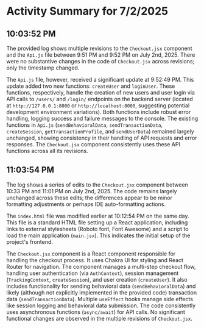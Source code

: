 # Activity Summary for 7/2/2025

## 10:03:52 PM
The provided log shows multiple revisions to the `Checkout.jsx` component and the `Api.js` file between 9:51 PM and 9:52 PM on July 2nd, 2025.  There were no substantive changes in the code of `Checkout.jsx` across revisions; only the timestamp changed.

The `Api.js` file, however, received a significant update at 9:52:49 PM.  This update added two new functions: `createUser` and `loginUser`. These functions, respectively, handle the creation of new users and user login via API calls to `/users/` and `/login/` endpoints on the backend server (located at `http://127.0.0.1:8000` or `http://localhost:8000`, suggesting potential development environment variations).  Both functions include robust error handling, logging success and failure messages to the console.  The existing functions in `Api.js` (`sendBehavioralData`, `sendTransactionData`, `createSession`, `getTransactionProfile`, and `sendUserData`) remained largely unchanged, showing consistency in their handling of API requests and error responses.  The `Checkout.jsx` component consistently uses these API functions across all its revisions.


## 11:03:54 PM
The log shows a series of edits to the `Checkout.jsx` component between 10:33 PM and 11:01 PM on July 2nd, 2025.  The code remains largely unchanged across these edits; the differences appear to be minor formatting adjustments or perhaps IDE auto-formatting actions.

The `index.html` file was modified earlier at 10:12:54 PM on the same day.  This file is a standard HTML file setting up a React application, including links to external stylesheets (Roboto font, Font Awesome) and a script to load the main application (`main.jsx`).  This indicates the initial setup of the project's frontend.

The `Checkout.jsx` component is a React component responsible for handling the checkout process.  It uses Chakra UI for styling and React Router for navigation. The component manages a multi-step checkout flow, handling user authentication (via `AuthContext`), session management (`TrackingContext`, `createSession`), and user creation (`createUser`).  It also includes functionality for sending behavioral data (`sendBehavioralData`) and likely (although not explicitly implemented in the provided code) transaction data (`sendTransactionData`).  Multiple `useEffect` hooks manage side effects like session logging and behavioral data submission. The code consistently uses asynchronous functions (`async/await`) for API calls.  No significant functional changes are observed in the multiple revisions of `Checkout.jsx`.
